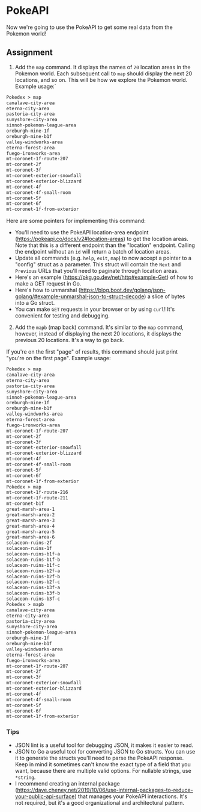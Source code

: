 # PokeAPI

Now we're going to use the PokeAPI to get some real data from the Pokemon world!

## Assignment

1. Add the `map` command. It displays the names of `20` location areas in the Pokemon world. Each subsequent call to `map` should display the next 20 locations, and so on. This will be how we explore the Pokemon world. Example usage:`

```txt
Pokedex > map
canalave-city-area
eterna-city-area
pastoria-city-area
sunyshore-city-area
sinnoh-pokemon-league-area
oreburgh-mine-1f
oreburgh-mine-b1f
valley-windworks-area
eterna-forest-area
fuego-ironworks-area
mt-coronet-1f-route-207
mt-coronet-2f
mt-coronet-3f
mt-coronet-exterior-snowfall
mt-coronet-exterior-blizzard
mt-coronet-4f
mt-coronet-4f-small-room
mt-coronet-5f
mt-coronet-6f
mt-coronet-1f-from-exterior
```

Here are some pointers for implementing this command:

- You'll need to use the PokeAPI location-area endpoint (<https://pokeapi.co/docs/v2#location-areas>) to get the location areas. Note that this is a different endpoint than the "location" endpoint. Calling the endpoint without an `id` will return a batch of location areas.
- Update all commands (e.g. `help`, `exit`, `map`) to now accept a pointer to a "config" struct as a parameter. This struct will contain the `Next` and `Previous` URLs that you'll need to paginate through location areas.
- Here's an example (https://pkg.go.dev/net/http#example-Get) of how to make a GET request in Go.
- Here's how to unmarshal (https://blog.boot.dev/golang/json-golang/#example-unmarshal-json-to-struct-decode) a slice of bytes into a Go struct.
- You can make `GET` requests in your browser or by using `curl`! It's convenient for testing and debugging.

2. Add the `mapb` (map back) command. It's similar to the `map` command, however, instead of displaying the next 20 locations, it displays the previous 20 locations. It's a way to go back.

If you're on the first "page" of results, this command should just print "you're on the first page". Example usage:

```txt
Pokedex > map
canalave-city-area
eterna-city-area
pastoria-city-area
sunyshore-city-area
sinnoh-pokemon-league-area
oreburgh-mine-1f
oreburgh-mine-b1f
valley-windworks-area
eterna-forest-area
fuego-ironworks-area
mt-coronet-1f-route-207
mt-coronet-2f
mt-coronet-3f
mt-coronet-exterior-snowfall
mt-coronet-exterior-blizzard
mt-coronet-4f
mt-coronet-4f-small-room
mt-coronet-5f
mt-coronet-6f
mt-coronet-1f-from-exterior
Pokedex > map
mt-coronet-1f-route-216
mt-coronet-1f-route-211
mt-coronet-b1f
great-marsh-area-1
great-marsh-area-2
great-marsh-area-3
great-marsh-area-4
great-marsh-area-5
great-marsh-area-6
solaceon-ruins-2f
solaceon-ruins-1f
solaceon-ruins-b1f-a
solaceon-ruins-b1f-b
solaceon-ruins-b1f-c
solaceon-ruins-b2f-a
solaceon-ruins-b2f-b
solaceon-ruins-b2f-c
solaceon-ruins-b3f-a
solaceon-ruins-b3f-b
solaceon-ruins-b3f-c
Pokedex > mapb
canalave-city-area
eterna-city-area
pastoria-city-area
sunyshore-city-area
sinnoh-pokemon-league-area
oreburgh-mine-1f
oreburgh-mine-b1f
valley-windworks-area
eterna-forest-area
fuego-ironworks-area
mt-coronet-1f-route-207
mt-coronet-2f
mt-coronet-3f
mt-coronet-exterior-snowfall
mt-coronet-exterior-blizzard
mt-coronet-4f
mt-coronet-4f-small-room
mt-coronet-5f
mt-coronet-6f
mt-coronet-1f-from-exterior
```

### Tips

- JSON lint is a useful tool for debugging JSON, it makes it easier to read.
- JSON to Go a useful tool for converting JSON to Go structs. You can use it to generate the structs you'll need to parse the PokeAPI response. Keep in mind it sometimes can't know the exact type of a field that you want, because there are multiple valid options. For nullable strings, use `*string`.
- I recommend creating an internal package (<https://dave.cheney.net/2019/10/06/use-internal-packages-to-reduce-your-public-api-surface>) that manages your PokeAPI interactions. It's not required, but it's a good organizational and architectural pattern.
